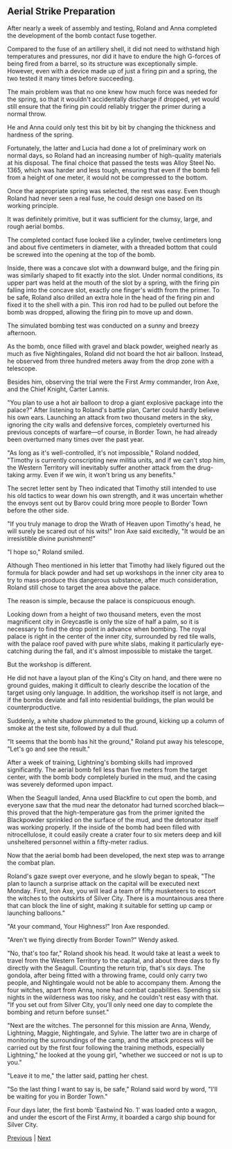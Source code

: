 ## Aerial Strike Preparation
After nearly a week of assembly and testing, Roland and Anna completed the development of the bomb contact fuse together.



Compared to the fuse of an artillery shell, it did not need to withstand high temperatures and pressures, nor did it have to endure the high G-forces of being fired from a barrel, so its structure was exceptionally simple. However, even with a device made up of just a firing pin and a spring, the two tested it many times before succeeding.



The main problem was that no one knew how much force was needed for the spring, so that it wouldn't accidentally discharge if dropped, yet would still ensure that the firing pin could reliably trigger the primer during a normal throw.



He and Anna could only test this bit by bit by changing the thickness and hardness of the spring.



Fortunately, the latter and Lucia had done a lot of preliminary work on normal days, so Roland had an increasing number of high-quality materials at his disposal. The final choice that passed the tests was Alloy Steel No. 1365, which was harder and less tough, ensuring that even if the bomb fell from a height of one meter, it would not be compressed to the bottom.



Once the appropriate spring was selected, the rest was easy. Even though Roland had never seen a real fuse, he could design one based on its working principle.



It was definitely primitive, but it was sufficient for the clumsy, large, and rough aerial bombs.



The completed contact fuse looked like a cylinder, twelve centimeters long and about five centimeters in diameter, with a threaded bottom that could be screwed into the opening at the top of the bomb.



Inside, there was a concave slot with a downward bulge, and the firing pin was similarly shaped to fit exactly into the slot. Under normal conditions, its upper part was held at the mouth of the slot by a spring, with the firing pin falling into the concave slot, exactly one finger's width from the primer. To be safe, Roland also drilled an extra hole in the head of the firing pin and fixed it to the shell with a pin. This iron rod had to be pulled out before the bomb was dropped, allowing the firing pin to move up and down.



The simulated bombing test was conducted on a sunny and breezy afternoon.

As the bomb, once filled with gravel and black powder, weighed nearly as much as five Nightingales, Roland did not board the hot air balloon. Instead, he observed from three hundred meters away from the drop zone with a telescope.

Besides him, observing the trial were the First Army commander, Iron Axe, and the Chief Knight, Carter Lannis.

"You plan to use a hot air balloon to drop a giant explosive package into the palace?" After listening to Roland's battle plan, Carter could hardly believe his own ears. Launching an attack from two thousand meters in the sky, ignoring the city walls and defensive forces, completely overturned his previous concepts of warfare—of course, in Border Town, he had already been overturned many times over the past year.

"As long as it's well-controlled, it's not impossible," Roland nodded, "Timothy is currently conscripting new militia units, and if we can't stop him, the Western Territory will inevitably suffer another attack from the drug-taking army. Even if we win, it won't bring us any benefits."

The secret letter sent by Theo indicated that Timothy still intended to use his old tactics to wear down his own strength, and it was uncertain whether the envoys sent out by Barov could bring more people to Border Town before the other side.

"If you truly manage to drop the Wrath of Heaven upon Timothy's head, he will surely be scared out of his wits!" Iron Axe said excitedly, "It would be an irresistible divine punishment!"

"I hope so," Roland smiled.

Although Theo mentioned in his letter that Timothy had likely figured out the formula for black powder and had set up workshops in the inner city area to try to mass-produce this dangerous substance, after much consideration, Roland still chose to target the area above the palace.



The reason is simple, because the palace is conspicuous enough.

Looking down from a height of two thousand meters, even the most magnificent city in Greycastle is only the size of half a palm, so it is necessary to find the drop point in advance when bombing. The royal palace is right in the center of the inner city, surrounded by red tile walls, with the palace roof paved with pure white slabs, making it particularly eye-catching during the fall, and it's almost impossible to mistake the target.



But the workshop is different.

He did not have a layout plan of the King's City on hand, and there were no ground guides, making it difficult to clearly describe the location of the target using only language. In addition, the workshop itself is not large, and if the bombs deviate and fall into residential buildings, the plan would be counterproductive.



Suddenly, a white shadow plummeted to the ground, kicking up a column of smoke at the test site, followed by a dull thud.

"It seems that the bomb has hit the ground," Roland put away his telescope, "Let's go and see the result."



After a week of training, Lightning's bombing skills had improved significantly. The aerial bomb fell less than five meters from the target center, with the bomb body completely buried in the mud, and the casing was severely deformed upon impact.



When the Seagull landed, Anna used Blackfire to cut open the bomb, and everyone saw that the mud near the detonator had turned scorched black—this proved that the high-temperature gas from the primer ignited the Blackpowder sprinkled on the surface of the mud, and the detonator itself was working properly. If the inside of the bomb had been filled with nitrocellulose, it could easily create a crater four to six meters deep and kill unsheltered personnel within a fifty-meter radius.



Now that the aerial bomb had been developed, the next step was to arrange the combat plan.



Roland's gaze swept over everyone, and he slowly began to speak, "The plan to launch a surprise attack on the capital will be executed next Monday. First, Iron Axe, you will lead a team of fifty musketeers to escort the witches to the outskirts of Silver City. There is a mountainous area there that can block the line of sight, making it suitable for setting up camp or launching balloons."

"At your command, Your Highness!" Iron Axe responded.

"Aren't we flying directly from Border Town?" Wendy asked.

"No, that's too far," Roland shook his head. It would take at least a week to travel from the Western Territory to the capital, and about three days to fly directly with the Seagull. Counting the return trip, that's six days. The gondola, after being fitted with a throwing frame, could only carry two people, and Nightingale would not be able to accompany them. Among the four witches, apart from Anna, none had combat capabilities. Spending six nights in the wilderness was too risky, and he couldn't rest easy with that. "If you set out from Silver City, you'll only need one day to complete the bombing and return before sunset."

"Next are the witches. The personnel for this mission are Anna, Wendy, Lightning, Maggie, Nightingale, and Sylvie. The latter two are in charge of monitoring the surroundings of the camp, and the attack process will be carried out by the first four following the training methods, especially Lightning," he looked at the young girl, "whether we succeed or not is up to you."

"Leave it to me," the latter said, patting her chest.

"So the last thing I want to say is, be safe," Roland said word by word, "I'll be waiting for you in Border Town."

Four days later, the first bomb 'Eastwind No. 1' was loaded onto a wagon, and under the escort of the First Army, it boarded a cargo ship bound for Silver City.





[Previous](CH0302.md) | [Next](CH0304.md)
